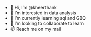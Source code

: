 - 👋 Hi, I’m @kheerthank
- 👀 I’m interested in data analysis
- 🌱 I’m currently learning sql and GBQ
- 💞️ I’m looking to collaborate to learn  
- 📫 Reach me on my mail

<!---
kheerthank/kheerthank is a ✨ special ✨ repository because its `README.md` (this file) appears on your GitHub profile.
You can click the Preview link to take a look at your changes.
--->
